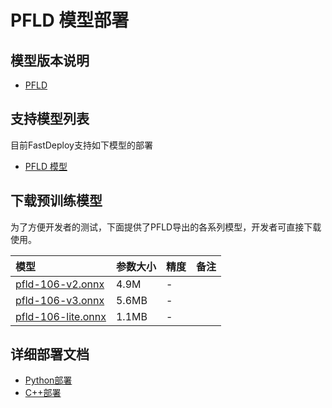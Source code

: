 # PFLD 模型部署

## 模型版本说明

- [PFLD](https://github.com/Hsintao/pfld_106_face_landmarks/commit/e150195)

## 支持模型列表

目前FastDeploy支持如下模型的部署

- [PFLD 模型](https://github.com/Hsintao/pfld_106_face_landmarks)

## 下载预训练模型

为了方便开发者的测试，下面提供了PFLD导出的各系列模型，开发者可直接下载使用。

| 模型                                                               | 参数大小    | 精度    | 备注 |
|:---------------------------------------------------------------- |:----- |:----- | :------ |
| [pfld-106-v2.onnx](https://bj.bcebos.com/paddlehub/fastdeploy/pfld-106-v2.onnx) | 4.9M | - |
| [pfld-106-v3.onnx](https://bj.bcebos.com/paddlehub/fastdeploy/pfld-106-v3.onnx) | 5.6MB | - |
| [pfld-106-lite.onnx](https://bj.bcebos.com/paddlehub/fastdeploy/pfld-106-lite.onnx) | 1.1MB | - |

## 详细部署文档

- [Python部署](python)
- [C++部署](cpp)
